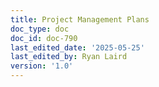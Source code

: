 ```yaml
---
title: Project Management Plans
doc_type: doc
doc_id: doc-790
last_edited_date: '2025-05-25'
last_edited_by: Ryan Laird
version: '1.0'
---
```



